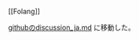 [[Folang]]

[githubのdiscussion_ja.md](https://github.com/karino2/folang/tree/main/docs/specs/discussion_ja.md) に移動した。